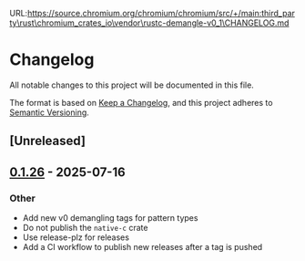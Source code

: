 URL:https://source.chromium.org/chromium/chromium/src/+/main:third_party\rust\chromium_crates_io\vendor\rustc-demangle-v0_1\CHANGELOG.md
# Changelog

All notable changes to this project will be documented in this file.

The format is based on [Keep a Changelog](https://keepachangelog.com/en/1.0.0/),
and this project adheres to [Semantic Versioning](https://semver.org/spec/v2.0.0.html).

## [Unreleased]

## [0.1.26](https://github.com/rust-lang/rustc-demangle/compare/rustc-demangle-v0.1.25...rustc-demangle-v0.1.26) - 2025-07-16

### Other

- Add new v0 demangling tags for pattern types
- Do not publish the `native-c` crate
- Use release-plz for releases
- Add a CI workflow to publish new releases after a tag is pushed
